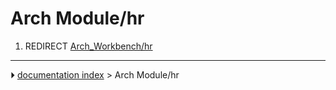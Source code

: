 # Arch Module/hr
1.  REDIRECT [Arch_Workbench/hr](Arch_Workbench/hr.md)



---
⏵ [documentation index](../README.md) > Arch Module/hr
